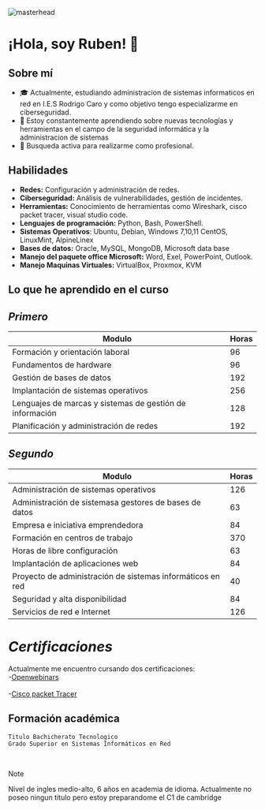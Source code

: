 ![masterhead](https://user-images.githubusercontent.com/74038190/241765440-80728820-e06b-4f96-9c9e-9df46f0cc0a5.gif)
# ¡Hola, soy Ruben! 👋

## Sobre mí

- 🎓 Actualmente, estudiando administracion de sistemas informaticos en red en I.E.S Rodrigo Caro y como objetivo tengo especializarme en ciberseguridad.
- 🌱 Estoy constantemente aprendiendo sobre nuevas tecnologías y herramientas en el campo de la seguridad informática y la administracion de sistemas
- 💼 Busqueda activa para realizarme como profesional.
  
## Habilidades

- **Redes:** Configuración y administración de redes.
- **Ciberseguridad:** Análisis de vulnerabilidades, gestión de incidentes.
- **Herramientas:** Conocimiento de herramientas como Wireshark, cisco packet tracer, visual studio code.
- **Lenguajes de programación:** Python, Bash, PowerShell.
- **Sistemas Operativos**: Ubuntu, Debian, Windows 7,10,11 CentOS, LinuxMint, AlpineLinex
- **Bases de datos:** Oracle, MySQL, MongoDB, Microsoft data base
- **Manejo del paquete office Microsoft:** Word, Exel, PowerPoint, Outlook.
- **Manejo Maquinas Virtuales:** VirtualBox, Proxmox, KVM

##  Lo que he aprendido en el curso  
##  *Primero*
| Modulo | Horas |
| ------ | ----- |
| Formación y orientación laboral	 | 96 |
| Fundamentos de hardware	 | 96 |
| Gestión de bases de datos	| 192 |
|	Implantación de sistemas operativos| 256|
|Lenguajes de marcas y sistemas de gestión de información|128|
|Planificación y administración de redes|192|

## *Segundo*
| Modulo | Horas |
| ------ | ----- |
| Administración de sistemas operativos	 | 126 |
| 	Administración de sistemasa gestores de bases de datos	 | 63 |
| Empresa e iniciativa emprendedora	| 84 |
|		Formación en centros de trabajo| 370|
| Horas de libre configuración|63|
|	Implantación de aplicaciones web|84|
|	Proyecto de administración de sistemas informáticos en red|40|
|Seguridad y alta disponibilidad	|84|
|Servicios de red e Internet	|126|

# *Certificaciones*
  Actualmente me encuentro cursando dos certificaciones:  
    -[Openwebinars ](https://openwebinars.net/)
    <br>  
    -[Cisco packet Tracer](https://www.netacad.com/es/cisco-packet-tracer)   

## Formación académica
~~~
Titulo Bachicherato Tecnologico
Grado Superior en Sistemas Informáticos en Red

~~~
<br>  

> [!NOTE]
> Nivel de ingles medio-alto, 6 años en academia de idioma. Actualmente no poseo ningun titulo pero estoy preparandome el C1 de cambridge
